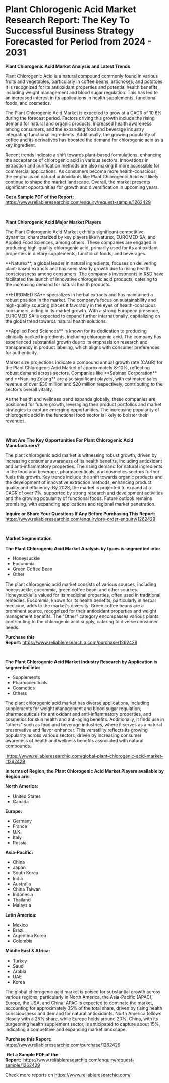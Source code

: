 <p><h1>Plant Chlorogenic Acid Market Research Report: The Key To Successful Business Strategy Forecasted for Period from 2024 - 2031</h1></p><p><strong>Plant Chlorogenic Acid Market Analysis and Latest Trends</strong></p>
<p><p>Plant Chlorogenic Acid is a natural compound commonly found in various fruits and vegetables, particularly in coffee beans, artichokes, and potatoes. It is recognized for its antioxidant properties and potential health benefits, including weight management and blood sugar regulation. This has led to an increased interest in its applications in health supplements, functional foods, and cosmetics.</p><p>The Plant Chlorogenic Acid Market is expected to grow at a CAGR of 10.6% during the forecast period. Factors driving this growth include the rising demand for natural and organic products, increased health awareness among consumers, and the expanding food and beverage industry integrating functional ingredients. Additionally, the growing popularity of coffee and its derivatives has boosted the demand for chlorogenic acid as a key ingredient.</p><p>Recent trends indicate a shift towards plant-based formulations, enhancing the acceptance of chlorogenic acid in various sectors. Innovations in extraction and purification methods are also making it more accessible for commercial applications. As consumers become more health-conscious, the emphasis on natural antioxidants like Plant Chlorogenic Acid will likely continue to shape the market landscape. Overall, the market presents significant opportunities for growth and diversification in upcoming years.</p></p>
<p><strong>Get a Sample PDF of the Report:&nbsp;</strong> <a href="https://www.reliableresearchiq.com/enquiry/request-sample/1262429?utm_campaign=1900&utm_medium=2&utm_source=Github&utm_content=ia&utm_term=27122024&utm_id=plant-chlorogenic-acid">https://www.reliableresearchiq.com/enquiry/request-sample/1262429</a></p>
<p>&nbsp;</p>
<p><strong>Plant Chlorogenic Acid Major Market Players</strong></p>
<p><p>The Plant Chlorogenic Acid Market exhibits significant competitive dynamics, characterized by key players like Naturex, EUROMED SA, and Applied Food Sciences, among others. These companies are engaged in producing high-quality chlorogenic acid, primarily used for its antioxidant properties in dietary supplements, functional foods, and beverages.</p><p>**Naturex**, a global leader in natural ingredients, focuses on delivering plant-based extracts and has seen steady growth due to rising health consciousness among consumers. The company's investments in R&D have facilitated the launch of innovative chlorogenic acid products, catering to the increasing demand for natural health products.</p><p>**EUROMED SA** specializes in herbal extracts and has maintained a robust position in the market. The company’s focus on sustainability and high-quality sourcing places it favorably in the eyes of health-conscious consumers, aiding in its market growth. With a strong European presence, EUROMED SA is expected to expand further internationally, capitalizing on the global trend towards natural health solutions.</p><p>**Applied Food Sciences** is known for its dedication to producing clinically backed ingredients, including chlorogenic acid. The company has experienced substantial growth due to its emphasis on research and transparency in product labeling, which aligns with consumer preferences for authenticity.</p><p>Market size projections indicate a compound annual growth rate (CAGR) for the Plant Chlorogenic Acid Market of approximately 8-10%, reflecting robust demand across sectors. Companies like **Sabinsa Corporation** and **Nanjing Zelang** are also significant players, with estimated sales revenue of over $30 million and $20 million respectively, contributing to the sector's overall vitality.</p><p>As the health and wellness trend expands globally, these companies are positioned for future growth, leveraging their product portfolios and market strategies to capture emerging opportunities. The increasing popularity of chlorogenic acid in the functional food sector is likely to bolster their revenues.</p></p>
<p>&nbsp;</p>
<p><strong>What Are The Key Opportunities For Plant Chlorogenic Acid Manufacturers?</strong></p>
<p><p>The plant chlorogenic acid market is witnessing robust growth, driven by increasing consumer awareness of its health benefits, including antioxidant and anti-inflammatory properties. The rising demand for natural ingredients in the food and beverage, pharmaceuticals, and cosmetics sectors further fuels this growth. Key trends include the shift towards organic products and the development of innovative extraction methods, enhancing product quality and efficiency. By 2028, the market is projected to expand at a CAGR of over 7%, supported by strong research and development activities and the growing popularity of functional foods. Future outlook remains promising, with expanding applications and regional market penetration.</p></p>
<p><strong>Inquire or Share Your Questions If Any Before Purchasing This Report:</strong> <a href="https://www.reliableresearchiq.com/enquiry/pre-order-enquiry/1262429?utm_campaign=1900&utm_medium=2&utm_source=Github&utm_content=ia&utm_term=27122024&utm_id=plant-chlorogenic-acid">https://www.reliableresearchiq.com/enquiry/pre-order-enquiry/1262429</a></p>
<p>&nbsp;</p>
<p><strong>Market Segmentation</strong></p>
<p><strong>The Plant Chlorogenic Acid Market Analysis by types is segmented into:</strong></p>
<p><ul><li>Honeysuckle</li><li>Eucommia</li><li>Green Coffee Bean</li><li>Other</li></ul></p>
<p><p>The plant chlorogenic acid market consists of various sources, including honeysuckle, eucommia, green coffee bean, and other sources. Honeysuckle is valued for its medicinal properties, often used in traditional remedies. Eucommia, known for its health benefits, particularly in herbal medicine, adds to the market's diversity. Green coffee beans are a prominent source, recognized for their antioxidant properties and weight management benefits. The "Other" category encompasses various plants contributing to the chlorogenic acid supply, catering to diverse consumer needs.</p></p>
<p><strong>Purchase this Report:&nbsp;</strong><a href="https://www.reliableresearchiq.com/purchase/1262429?utm_campaign=1900&utm_medium=2&utm_source=Github&utm_content=ia&utm_term=27122024&utm_id=plant-chlorogenic-acid">https://www.reliableresearchiq.com/purchase/1262429</a></p>
<p>&nbsp;</p>
<p><strong>The Plant Chlorogenic Acid Market Industry Research by Application is segmented into:</strong></p>
<p><ul><li>Supplements</li><li>Pharmaceuticals</li><li>Cosmetics</li><li>Others</li></ul></p>
<p><p>The plant chlorogenic acid market has diverse applications, including supplements for weight management and blood sugar regulation, pharmaceuticals for antioxidant and anti-inflammatory properties, and cosmetics for skin health and anti-aging benefits. Additionally, it finds use in "others" such as food and beverage industries, where it serves as a natural preservative and flavor enhancer. This versatility reflects its growing popularity across various sectors, driven by increasing consumer awareness of health and wellness benefits associated with natural compounds.</p></p>
<p><a href="https://www.reliableresearchiq.com/global-plant-chlorogenic-acid-market-r1262429?utm_campaign=1900&utm_medium=2&utm_source=Github&utm_content=ia&utm_term=27122024&utm_id=plant-chlorogenic-acid">&nbsp;https://www.reliableresearchiq.com/global-plant-chlorogenic-acid-market-r1262429</a></p>
<p><strong>In terms of Region, the Plant Chlorogenic Acid Market Players available by Region are:</strong></p>
<p>
    <p> <strong> North America: </strong>
        <ul>
            <li>United States</li>
            <li>Canada</li>
        </ul>
        </p> 
    <p> <strong> Europe: </strong>
        <ul>
            <li>Germany</li>
            <li>France</li>
            <li>U.K.</li>
            <li>Italy</li>
            <li>Russia</li>
        </ul>
        </p> 
    <p> <strong> Asia-Pacific: </strong>
        <ul>
            <li>China</li>
            <li>Japan</li>
            <li>South Korea</li>
            <li>India</li>
            <li>Australia</li>
            <li>China Taiwan</li>
            <li>Indonesia</li>
            <li>Thailand</li>
            <li>Malaysia</li>
        </ul>
        </p> 
    <p> <strong> Latin America: </strong>
        <ul>
            <li>Mexico</li>
            <li>Brazil</li>
            <li>Argentina Korea</li>
            <li>Colombia</li>
        </ul>
        </p> 
    <p> <strong> Middle East & Africa: </strong>
        <ul>
            <li>Turkey</li>
            <li>Saudi</li>
            <li>Arabia</li>
            <li>UAE</li>
            <li>Korea</li>
        </ul>
    </p>
    </p>
<p><p>The global chlorogenic acid market is poised for substantial growth across various regions, particularly in North America, the Asia-Pacific (APAC), Europe, the USA, and China. APAC is expected to dominate the market, accounting for approximately 35% of the total share, driven by rising health consciousness and demand for natural antioxidants. North America follows closely with a 25% share, while Europe holds around 20%. China, with its burgeoning health supplement sector, is anticipated to capture about 15%, indicating a competitive and expanding market landscape.</p></p>
<p><strong>Purchase this Report: </strong><a href="https://www.reliableresearchiq.com/purchase/1262429?utm_campaign=1900&utm_medium=2&utm_source=Github&utm_content=ia&utm_term=27122024&utm_id=plant-chlorogenic-acid">https://www.reliableresearchiq.com/purchase/1262429</a></p>
<p>&nbsp;<strong>Get a Sample PDF of the Report:&nbsp;&nbsp;</strong><a href="https://www.reliableresearchiq.com/enquiry/request-sample/1262429?utm_campaign=1900&utm_medium=2&utm_source=Github&utm_content=ia&utm_term=27122024&utm_id=plant-chlorogenic-acid">https://www.reliableresearchiq.com/enquiry/request-sample/1262429</a></p>
<p><strong></strong></p>
<p>Check more reports on <a href="https://www.reliableresearchiq.com/?utm_campaign=1900&utm_medium=2&utm_source=Github&utm_content=ia&utm_term=27122024&utm_id=plant-chlorogenic-acid">https://www.reliableresearchiq.com/</a></p>